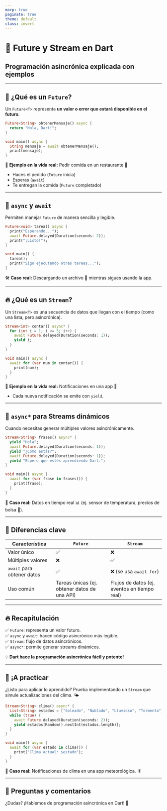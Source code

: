 ```yaml
---
marp: true
paginate: true
theme: default
class: invert
---
```


# 🚀 Future y Stream en Dart

## Programación asincrónica explicada con ejemplos

---

## 🤔 ¿Qué es un `Future`?

Un `Future<T>` representa **un valor o error que estará disponible en el futuro**.

```dart
Future<String> obtenerMensaje() async {
  return "Hola, Dart!";
}

void main() async {
  String mensaje = await obtenerMensaje();
  print(mensaje);
}
```

📌 **Ejemplo en la vida real:** Pedir comida en un restaurante 🍔

- Haces el pedido (`Future` inicia)
- Esperas (`await`)
- Te entregan la comida (`Future` completado)

---

## 🔹 `async` y `await`

Permiten manejar `Future` de manera sencilla y legible.

```dart
Future<void> tarea() async {
  print("Esperando...");
  await Future.delayed(Duration(seconds: 2));
  print("¡Listo!");
}

void main() {
  tarea();
  print("Sigo ejecutando otras tareas...");
}
```

🛠 **Caso real:** Descargando un archivo 📂 mientras sigues usando la app.

---

## 🔥 ¿Qué es un `Stream`?

Un `Stream<T>` es una secuencia de datos que llegan con el tiempo (como una lista, pero asincrónica).

```dart
Stream<int> contar() async* {
  for (int i = 1; i <= 5; i++) {
    await Future.delayed(Duration(seconds: 1));
    yield i;
  }
}

void main() async {
  await for (var num in contar()) {
    print(num);
  }
}
```

📌 **Ejemplo en la vida real:** Notificaciones en una app 📱

- Cada nueva notificación se emite con `yield`.

---

## 🚀 `async*` para Streams dinámicos

Cuando necesitas generar múltiples valores asincrónicamente.

```dart
Stream<String> frases() async* {
  yield "Hola";
  await Future.delayed(Duration(seconds: 1));
  yield "¿Cómo estás?";
  await Future.delayed(Duration(seconds: 1));
  yield "Espero que estés aprendiendo Dart.";
}

void main() async {
  await for (var frase in frases()) {
    print(frase);
  }
}
```

📌 **Caso real:** Datos en tiempo real 📊 (ej. sensor de temperatura, precios de bolsa 🏦).

---

## 🎯 Diferencias clave

| Característica  | `Future` | `Stream` |
|---------------|---------|--------|
| Valor único | ✅ | ❌ |
| Múltiples valores | ❌ | ✅ |
| `await` para obtener datos | ✅ | ❌ (se usa `await for`) |
| Uso común | Tareas únicas (ej. obtener datos de una API) | Flujos de datos (ej. eventos en tiempo real) |

---

## 🔥 Recapitulación

✅ `Future`: representa un valor futuro.  
✅ `async` y `await`: hacen código asincrónico más legible.  
✅ `Stream`: flujo de datos asincrónicos.  
✅ `async*`: permite generar streams dinámicos.  

💡 **Dart hace la programación asincrónica fácil y potente!**

---

## 🚀 ¡A practicar

¿Listo para aplicar lo aprendido? Prueba implementando un `Stream` que simule actualizaciones del clima. 🌤

```dart
Stream<String> clima() async* {
  List<String> estados = ["Soleado", "Nublado", "Lluvioso", "Tormenta"];
  while (true) {
    await Future.delayed(Duration(seconds: 2));
    yield estados[Random().nextInt(estados.length)];
  }
}

void main() async {
  await for (var estado in clima()) {
    print("Clima actual: $estado");
  }
}
```

📌 **Caso real:** Notificaciones de clima en una app meteorológica. ☀️

---

## 📢 Preguntas y comentarios

¿Dudas? ¡Hablemos de programación asincrónica en Dart! 🚀
